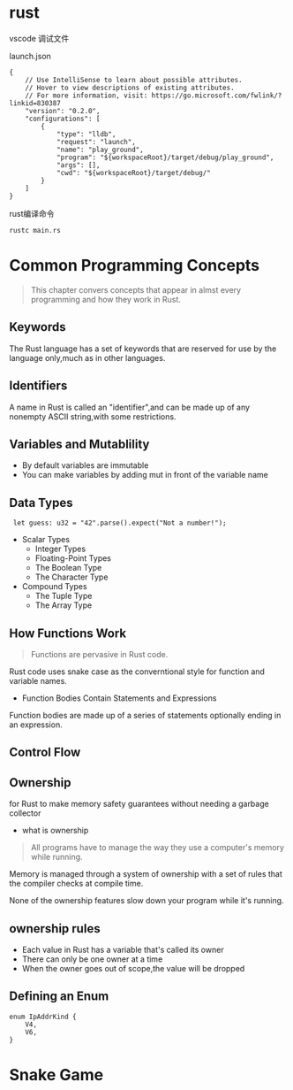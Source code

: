 # rust

vscode 调试文件

launch.json

```
{
    // Use IntelliSense to learn about possible attributes.
    // Hover to view descriptions of existing attributes.
    // For more information, visit: https://go.microsoft.com/fwlink/?linkid=830387
    "version": "0.2.0",
    "configurations": [
        {
            "type": "lldb",
            "request": "launch",
            "name": "play_ground",
            "program": "${workspaceRoot}/target/debug/play_ground",
            "args": [],
            "cwd": "${workspaceRoot}/target/debug/"
        }
    ]
}
```

rust编译命令 

    rustc main.rs

# Common Programming Concepts
> This chapter convers concepts that appear in almst every programming and how they work in Rust.

## Keywords

The Rust language has a set of keywords that are reserved for use by the language only,much as in other languages.

## Identifiers

A name in Rust is called an "identifier",and can be made up of any nonempty ASCII string,with some restrictions.

## Variables and Mutablility

- By default variables are immutable
- You can make variables by adding mut in front of the variable name

## Data Types

     let guess: u32 = "42".parse().expect("Not a number!");
     
- Scalar Types
    - Integer Types
    - Floating-Point Types
    - The Boolean Type
    - The Character Type
- Compound Types
    - The Tuple Type
    - The Array Type
 
## How Functions Work 
> Functions are pervasive in Rust code.

Rust code uses snake case as the converntional style for function and variable names.

- Function Bodies Contain Statements and Expressions

Function bodies are made up of a series of statements optionally ending in an expression.

## Control Flow


## Ownership

for Rust to make memory safety guarantees without needing a garbage collector

- what is ownership
>All programs have to manage the way they use a computer's memory while running. 

Memory is managed through a system of ownership with a set of rules that the compiler checks at compile time. 

None of the ownership features slow down your program while it's running.

## ownership rules

- Each value in Rust has a variable that's called its owner
- There can only be one owner at a time
- When the owner goes out of scope,the value will be dropped

## Defining an Enum

    enum IpAddrKind {
        V4,
        V6,
    }

# Snake Game